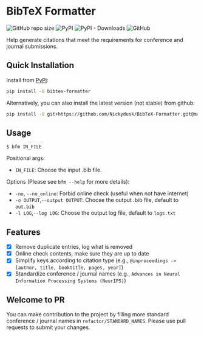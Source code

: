 # BibTeX Formatter

![GitHub repo size](https://img.shields.io/github/repo-size/Nickydusk/bibtex-formatter) ![PyPI](https://img.shields.io/pypi/v/bibtex-formatter) ![PyPI - Downloads](https://img.shields.io/pypi/dm/bibtex-formatter) ![GitHub](https://img.shields.io/github/license/Nickydusk/BibTex-Formatter)

Help generate citations that meet the requirements for conference and journal submissions.

## Quick Installation
Install from [PyPi](https://pypi.org/project/bibtex-formatter/):

```bash
pip install -U bibtex-formatter
```

Alternatively, you can also install the latest version (not stable) from github:

```bash
pip install -U git+https://github.com/Nickydusk/BibTeX-Formatter.git@main
```

## Usage

`$ bfm IN_FILE`

Positional args:
- `IN_FILE`: Choose the input .bib file.

Options (Please see `bfm --help` for more details):
- `-no`, `--no_online`: Forbid online check (useful when not have internet)
- `-o OUTPUT`,`--output OUTPUT`: Choose the output .bib file, default to `out.bib`
- `-l LOG`,`--log LOG`: Choose the output log file, default to `logs.txt`

## Features
- [x] Remove duplicate entries, log what is removed
- [x] Online check contents, make sure they are up to date 
- [x] Simplify keys according to citation type (e.g., `@inproceedings -> [author, title, booktitle, pages, year]`)
- [x] Standardize conference / journal names (e.g., `Advances in Neural Information Processing Systems (NeurIPS)`)

## Welcome to PR

You can make contribution to the project by filling more standard conference / journal names in `refactor/STANDARD_NAMES`. Please use pull requests to submit your changes.
